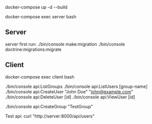 docker-compose up -d --build

docker-compose exec server bash

## Server
server first run:
./bin/console make:migration
./bin/console doctrine:migrations:migrate


## Client
docker-compose exec client bash

./bin/console api:ListGroups
./bin/console api:ListUsers [group-name]
./bin/console api:CreateUser "John Doe" "john@example.com"
./bin/console api:DeleteUser [id]
./bin/console api:ViewUser [id]

./bin/console api:CreateGroup "TestGroup"

Test api:
curl "http://server:8000/api/users"
